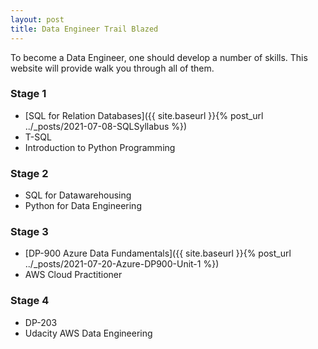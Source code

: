 ```yaml
---
layout: post
title: Data Engineer Trail Blazed
---
```


To become a Data Engineer, one should develop a number of skills. This website will provide walk you through all of them.
### Stage 1
* [SQL for Relation Databases]({{ site.baseurl }}{% post_url ../_posts/2021-07-08-SQLSyllabus %})
* T-SQL
* Introduction to Python Programming
### Stage 2
* SQL for Datawarehousing
* Python for Data Engineering
### Stage 3
* [DP-900 Azure Data Fundamentals]({{ site.baseurl }}{% post_url ../_posts/2021-07-20-Azure-DP900-Unit-1 %})
* AWS Cloud Practitioner

### Stage 4
* DP-203
* Udacity AWS Data Engineering

  
  
  
  


